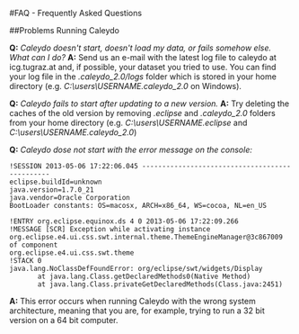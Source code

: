 #FAQ - Frequently Asked Questions

##Problems Running Caleydo

**Q:** *Caleydo doesn't start, doesn't load my data, or fails somehow else. What can I do?*
**A:** Send us an e-mail with the latest log file to caleydo at icg.tugraz.at and, if possible, your dataset you tried to use. You can find your log file in the *.caleydo_2.0/logs* folder which is stored in your home directory (e.g. *C:\users\USERNAME\.caleydo\_2.0* on Windows).

**Q:** *Caleydo fails to start after updating to a new version.*
**A:** Try deleting the caches of the old version by removing *.eclipse* and *.caleydo\_2.0* folders from your home directory (e.g. *C:\users\USERNAME\.eclipse* and *C:\users\USERNAME\.caleydo\_2.0*)

**Q:** *Caleydo dose not start with the error message on the console:*

    !SESSION 2013-05-06 17:22:06.045 -----------------------------------------------
    eclipse.buildId=unknown
    java.version=1.7.0_21
    java.vendor=Oracle Corporation
    BootLoader constants: OS=macosx, ARCH=x86_64, WS=cocoa, NL=en_US
    
    !ENTRY org.eclipse.equinox.ds 4 0 2013-05-06 17:22:09.266
    !MESSAGE [SCR] Exception while activating instance org.eclipse.e4.ui.css.swt.internal.theme.ThemeEngineManager@3c867009 of component 
    org.eclipse.e4.ui.css.swt.theme  
    !STACK 0
    java.lang.NoClassDefFoundError: org/eclipse/swt/widgets/Display
           at java.lang.Class.getDeclaredMethods0(Native Method)
           at java.lang.Class.privateGetDeclaredMethods(Class.java:2451)

**A:** This error occurs when running Caleydo with the wrong system architecture, meaning that you are, for example, trying to run a 32 bit version on a 64 bit computer.
